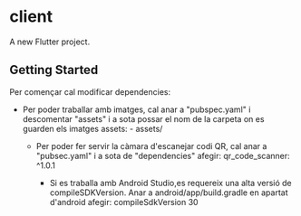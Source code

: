 # client

A new Flutter project.

## Getting Started

Per començar cal modificar dependencies:
- Per poder traballar amb imatges, cal anar a "pubspec.yaml" i descomentar "assets" i a sota possar el nom de la carpeta on es guarden els imatges
    assets:
        - assets/
  - Per poder fer servir la càmara d'escanejar codi QR, cal anar a "pubsec.yaml" i a sota de "dependencies" afegir:
    qr_code_scanner: ^1.0.1
    
    * Si es traballa amb Android Studio,es requereix una alta versió de compileSDKVersion. Anar a android/app/build.gradle en apartat d'android afegir:  compileSdkVersion 30 



